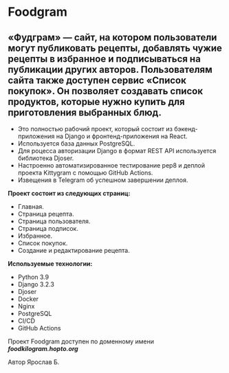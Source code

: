 #  Foodgram

## «Фудграм» — сайт, на котором пользователи могут публиковать рецепты, добавлять чужие рецепты в избранное и подписываться на публикации других авторов. Пользователям сайта также доступен сервис «Список покупок». Он позволяет создавать список продуктов, которые нужно купить для приготовления выбранных блюд.

+ Это полностью рабочий проект, который состоит из бэкенд-приложения на Django и фронтенд-приложения на React.
+ Используется база данных PostgreSQL.
+ Для роцесса авторизации Django в формат REST API используется библиотека Djoser.
+ Настроенно автоматизированное тестирование pep8 и деплой проекта Kittygram с помощью GitHub Actions.
+ Извещения в Telegram об успешном завершении деплоя.

**Проект состоит из следующих страниц:**
+ Главная.
+ Страница рецепта.
+ Страница пользователя.
+ Страница подписок.
+ Избранное.
+ Список покупок.
+ Создание и редактирование рецепта.

**Используемые технологии:**
+ Python 3.9
+ Django 3.2.3
+ Djoser
+ Docker
+ Nginx
+ PostgreSQL
+ CI/CD
+ GitHub Actions

Проект Foodgram доступен по доменному имени _**foodkilogram.hopto.org**_

Автор Ярослав Б.
